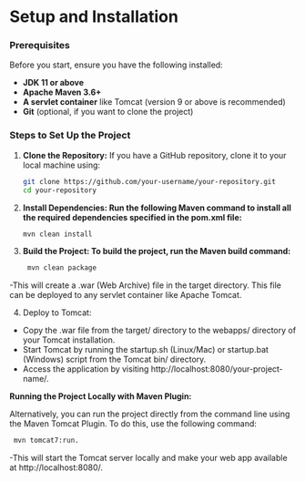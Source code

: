 # **Setup and Installation**

### **Prerequisites**
Before you start, ensure you have the following installed:
- **JDK 11 or above**
- **Apache Maven 3.6+**
- **A servlet container** like Tomcat (version 9 or above is recommended)
- **Git** (optional, if you want to clone the project)

### **Steps to Set Up the Project**

1. **Clone the Repository:**
   If you have a GitHub repository, clone it to your local machine using:
   ```bash
   git clone https://github.com/your-username/your-repository.git
   cd your-repository

2. **Install Dependencies: Run the following Maven command to install all the required dependencies specified in the pom.xml file:**
     ```bash
    mvn clean install

3. **Build the Project: To build the project, run the Maven build command:**
     ```bash
      mvn clean package
  -This will create a .war (Web Archive) file in the target directory. This file can be deployed to any servlet container like Apache Tomcat.

4.  Deploy to Tomcat:
  
  - Copy the .war file from the target/ directory to the webapps/ directory of your Tomcat installation.
  - Start Tomcat by running the startup.sh (Linux/Mac) or startup.bat (Windows) script from the Tomcat bin/ directory.
  - Access the application by visiting http://localhost:8080/your-project-name/.

**Running the Project Locally with Maven Plugin:**

Alternatively, you can run the project directly from the command line using the Maven Tomcat Plugin. To do this, use the following command:
   ```bash
    mvn tomcat7:run.
```
-This will start the Tomcat server locally and make your web app available at http://localhost:8080/.
